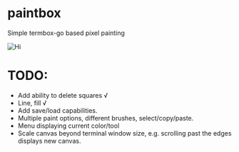 # paintbox
Simple termbox-go based pixel painting

![Hi](https://raw.github.com/dlmather/paintbox/master/hi.gif)


# TODO:

- Add ability to delete squares √
- Line, fill √
- Add save/load capabilities.
- Multiple paint options, different brushes, select/copy/paste.
- Menu displaying current color/tool
- Scale canvas beyond terminal window size, e.g. scrolling past the edges displays new canvas.

